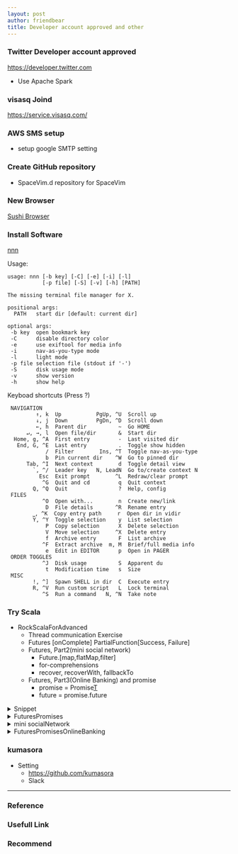 ```yaml
---
layout: post
author: friendbear
title: Developer account approved and other
---
```


### Twitter Developer account approved 
<https://developer.twitter.com>
- Use Apache Spark 

### visasq Joind
<https://service.visasq.com/>

### AWS SMS setup
- setup google SMTP setting

### Create GitHub repository
- SpaceVim.d repository for SpaceVim

### New Browser
[Sushi Browser](https://sushib.me/)

### Install Software
[nnn](https://github.com/jarun/nnn)

Usage:
```
usage: nnn [-b key] [-C] [-e] [-i] [-l]
           [-p file] [-S] [-v] [-h] [PATH]

The missing terminal file manager for X.

positional args:
  PATH   start dir [default: current dir]

optional args:
 -b key  open bookmark key
 -C      disable directory color
 -e      use exiftool for media info
 -i      nav-as-you-type mode
 -l      light mode
 -p file selection file (stdout if '-')
 -S      disk usage mode
 -v      show version
 -h      show help
```

Keyboad shortcuts (Press ?)
```
 NAVIGATION
         ↑, k  Up           PgUp, ^U  Scroll up
         ↓, j  Down         PgDn, ^D  Scroll down
         ←, h  Parent dir          ~  Go HOME
      ↵, →, l  Open file/dir       &  Start dir
  Home, g, ^A  First entry         -  Last visited dir
   End, G, ^E  Last entry          .  Toggle show hidden
            /  Filter        Ins, ^T  Toggle nav-as-you-type
            b  Pin current dir    ^W  Go to pinned dir
      Tab, ^I  Next context        d  Toggle detail view
        `, ^/  Leader key   N, LeadN  Go to/create context N
          Esc  Exit prompt        ^L  Redraw/clear prompt
           ^G  Quit and cd         q  Quit context
        Q, ^Q  Quit                ?  Help, config
 FILES
           ^O  Open with...        n  Create new/link
            D  File details       ^R  Rename entry
        ⎵, ^K  Copy entry path     r  Open dir in vidir
        Y, ^Y  Toggle selection    y  List selection
            P  Copy selection      X  Delete selection
            V  Move selection     ^X  Delete entry
            f  Archive entry       F  List archive
           ^F  Extract archive  m, M  Brief/full media info
            e  Edit in EDITOR      p  Open in PAGER
 ORDER TOGGLES
           ^J  Disk usage          S  Apparent du
            t  Modification time   s  Size
 MISC
        !, ^]  Spawn SHELL in dir  C  Execute entry
        R, ^V  Run custom script   L  Lock terminal
           ^S  Run a command   N, ^N  Take note
```

### Try Scala
- RockScalaForAdvanced
  - Thread communication Exercise
  - Futures [onComplete] PartialFunction[Success, Failure]
  - Futures, Part2(mini social network)
    - Future.[map,flatMap,filter]
    - for-comprehensions
    - recover, recoverWith, fallbackTo
  - Futures, Part3(Online Banking) and promise
    - promise = Promise[T]()
    - future = promise.future

<details>
<summary>Snippet</summary>
<pre>
<code>
#!/usr/bin/env amm
@main
def ThreadCommunicationPart3(args: String*) = {

  /*
    Exercise.
   */

  // 1) think of an example where notifyAll acts in a different way than notify?
  def testNotifyAll(): Unit = {
    val bell = new Object

    (1 to 10).foreach(i => new Thread(() => {
      bell.synchronized {
        println(s"[thread $i]  waiting ...")
        bell.wait()

        println(s"[thread $i] hooray!")
      }
    }).start())

    new Thread(() => {
      Thread.sleep(2000)
      println("[announcer] Rock'n roll!")
      bell.synchronized {
        bell.notifyAll() // 🔴 All synchronized wait Object notify
      }
    }).start()
  }
  testNotifyAll()

  // 2) create a deadlock
  case class Friend(name: String) {
    def bow(other: Friend) = {
      this.synchronized {
        println(s"$this: I am bowing to my friend $other")
        other.rize(this)
        println(s"$this: I am rising to my friend $other")
      }
    }
    def rize(other: Friend) = {
      this.synchronized{
        println(s"$this: I am rising to my friend $other")
      }
    }

    // 3
    var side = "right"
    def switchSide(): Unit = {
      if (side == "right") side = "left"
      else side = "right"
    }
    def pass(other: Friend): Unit = {
      while (this.side == other.side) {
        println(s"$this: Oh, but please $other, feel free to pass ...")
        switchSide()
        Thread.sleep(1000)
      }
    }
  }
  val sam = Friend("Sam")
  val pierre = Friend("Pierre")

  val deadLock = {
    new Thread(() => sam.bow(pierre)).start() // sam's lock,    |   then pierre's lock
    new Thread(() => pierre.bow(sam)).start() // pierre's lock, |   then sam's lock
  }
  // 3) create a livelock
  val liveLock = {
    new Thread(() => sam.pass(pierre)).start()
    new Thread(() => pierre.pass(sam)).start()
  }

  liveLock
}
</code>
</pre>
</details>

<details>
<summary>FuturesPromises</summary>
<pre>
<code>
#!/usr/bin/env amm
@main
def FuturesPromises(args: String*) = {
  def calculateMeaningOfLife: Int = {
    Thread.sleep(2000)
    42
  }

  val aFuture = Future {
    calculateMeaningOfLife // calculates the meaning of life on ANOTHER thread
  }(global) // which is passed by the compiler

  println(aFuture.value) // Option[Try[Int]] => None

  println("Waiting on the future")
  aFuture.onComplete(t => t match {
    case Success(meaningOfLife) => println(s"the meaning, of life is $meaningOfLife")
    case Failure(e) => println(s"I have failed with $e")
  }) // SOME thread

  aFuture.onComplete { // Partial Function
    case Success(meaningOfLife) => println(s"the meaning, of life is $meaningOfLife")
    case Failure(e) => println(s"I have failed with $e")
  }

  Thread.sleep(3000) //<-
}
</code>
</pre>
</details>
<details>
<summary>mini socialNetwork</summary>
<pre>
<code>
#!/usr/bin/env amm

import scala.concurrent.Future
import scala.util.{Failure, Random, Success}
import scala.concurrent.ExecutionContext.Implicits.global

/**
  * A Taste of Advanced Scala
  * Functional Concurrent Programming
  *
  * - Futures, Part2(mini social network)
  *
  */
@main
def FuturesPromisesSocialNetwork(args: String*) = {

  // mini social network

  case class Profile(id: String, name: String) {
    def poke(anotherProfile: Profile) =
      println(s"${this.name} poking ${anotherProfile.name}")
  }

  object SocialNetwork {
    // "database"
    val names = Map(
    "fb.id.1-zuck" -> "Mark",
    "fb.id.2-bill" -> "Bill",
    "fb.id.0-dummy" -> "Dummy"
    )

    val friends = Map(
      "fb.id.1-zuck" -> "fb.id.2-bill"
    )

    val random = new Random()

    // API
    def fetchProfile(id: String): Future[Profile] = Future {
      // fetching from the DB
      Thread.sleep(random.nextInt(300))
      Profile(id, names(id))
    }

    def fetchBestFriend(profile: Profile): Future[Profile] = Future {
      Thread.sleep(random.nextInt(400))
      val bfId = friends(profile.id)
      Profile(bfId, names(bfId))
    }
  }

  // client: mark to poke bill
  val mark = SocialNetwork.fetchProfile("fb.id.1-zuck")
  mark.onComplete {
    case Success(markProfile) => {
      val bill = SocialNetwork.fetchBestFriend(markProfile)
      bill.onComplete( {
        case Success(billProfile) => markProfile.poke(billProfile)
        case Failure(e) => e.printStackTrace()
      })
    }
    case Failure(ex) => ex.printStackTrace()
  }
  Thread.sleep(1000)

  // functional composition of futures
  // map, flatMap, filter
  val nameOnTheWall = mark.map(profile => profile.name)
  val marksBestFriend = mark.flatMap(profile => SocialNetwork.fetchBestFriend(profile))
  val zucksBestFriendRestricted = marksBestFriend.filter(profile => profile.name.startsWith("Z"))

  // for-comprehensions
  for {
    mark <- SocialNetwork.fetchProfile("fb.id.1-zuck")
    bill <- SocialNetwork.fetchBestFriend(mark)
  } mark.poke(bill)
  Thread.sleep(1000)


  // fallbacks
  val aProfileNoMatterWhat = SocialNetwork.fetchProfile("unknown id").recover {
    case e: Throwable => Profile("fb.id.0-dummy", "Forever alone")
  }
  val aFetchedProfileNoMatterWhat = SocialNetwork.fetchProfile("unknown id").recoverWith({
    case e: Throwable => SocialNetwork.fetchProfile("fb.id.0-dummy")
  })
  val fallbackResult = SocialNetwork.fetchProfile("unknown id").fallbackTo(SocialNetwork.fetchProfile("fb.id.0-dummy"))

  Thread.sleep(1000)
}

</code>
</pre>
</details>
<details>
<summary>FuturesPromisesOnlineBanking</summary>
<pre>
<code>
#!/usr/bin/env amm
import scala.concurrent.{Await, Future, Promise}
import scala.util.Success

import scala.concurrent.ExecutionContext.Implicits.global

@main
def FuturesPromisesOnlineBanking(args: String*) = {
 //online banking app
  case class User(name: String)
  case class Transaction(sender: String, receiver: String, amount: Double, status: String)

  object BankingApp {
    val name = "Rock the JVM banking"

    def fetchUser(name: String): Future[User] = Future {
      // simulate fetching from the DB
      Thread.sleep(500)
      User(name)
    }

    def createTransaction(user: User, merchantName: String, amount: Double): Future[Transaction] = Future {
      // simulate some processes
      Thread.sleep(1000)
      Transaction(user.name, merchantName, amount, "SUCCESS")
    }

    def purchase(username: String, item: String, merchantName: String, cost: Double): String = {

      // fetch the user from the DB
      // create a transaction
      // WAIT for the transaction to finish
      val transactionStatusFuture = for {
        user <- fetchUser(username)
        transaction <- createTransaction(user, merchantName, cost)
      } yield transaction.status

      import scala.concurrent.duration._

      /*
       🔴 Timeout
       Exception in thread "main" java.util.concurrent.TimeoutException: Futures timed out after [1 second]
      	at scala.concurrent.impl.Promise$DefaultPromise.ready(Promise.scala:259)
       */
      Await.result(transactionStatusFuture, 2.seconds) // implicit conversions -> pimp my library
    }
  }
  println(BankingApp.purchase("Daniel", "iPhone 12", "rock the jvm store", 3000))

  // promises
  val promise = Promise[Int]() // "controller" over a future
  val future = promise.future

  // thread 1 - "consumer"
  future.onComplete{
    case Success(r) => println("[Consumer] I've received " + r)
  }

  // thread 2 - "producer"
  val producer = new Thread(() => {
    println("[producer] crunching numbers...")
    Thread.sleep(500)
    // "fulfilling" the promise
    promise.success(42) // => Handle future
    println("[producer] done")
  })

  producer.start()

  Thread.sleep(1000)
}

</code>
</pre>
</details>

### kumasora
- Setting
  - <https://github.com/kumasora>
  - Slack

---

### Reference

### Usefull Link

### Recommend
